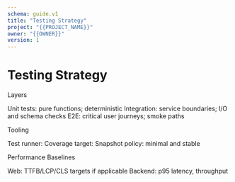 ```yaml
---
schema: guide.v1
title: "Testing Strategy"
project: "{{PROJECT_NAME}}"
owner: "{{OWNER}}"
version: 1
---
```


# Testing Strategy

Layers

Unit tests: pure functions; deterministic
Integration: service boundaries; I/O and schema checks
E2E: critical user journeys; smoke paths

Tooling

Test runner:
Coverage target:
Snapshot policy: minimal and stable

Performance Baselines

Web: TTFB/LCP/CLS targets if applicable
Backend: p95 latency, throughput
